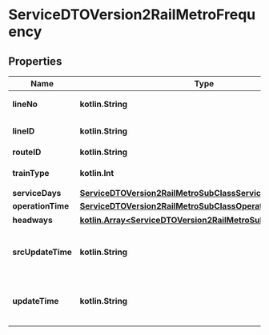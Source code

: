 
# ServiceDTOVersion2RailMetroFrequency

## Properties
Name | Type | Description | Notes
------------ | ------------- | ------------- | -------------
**lineNo** | **kotlin.String** | 營運路線所屬之路線編號 | 
**lineID** | **kotlin.String** | 營運路線所屬之路線代碼 | 
**routeID** | **kotlin.String** | 營運路線代碼 | 
**trainType** | **kotlin.Int** | 車種(1:普通車, 2:直達車) |  [optional]
**serviceDays** | [**ServiceDTOVersion2RailMetroSubClassServiceDays**](ServiceDTOVersion2RailMetroSubClassServiceDays.md) |  | 
**operationTime** | [**ServiceDTOVersion2RailMetroSubClassOperationTime**](ServiceDTOVersion2RailMetroSubClassOperationTime.md) |  | 
**headways** | [**kotlin.Array&lt;ServiceDTOVersion2RailMetroSubClassHeadway&gt;**](ServiceDTOVersion2RailMetroSubClassHeadway.md) | 班距頻率資訊 | 
**srcUpdateTime** | **kotlin.String** | 來源端平台資料更新時間(ISO8601格式:yyyy-MM-ddTHH:mm:sszzz) | 
**updateTime** | **kotlin.String** | 本平台資料更新時間(ISO8601格式:yyyy-MM-ddTHH:mm:sszzz) | 



